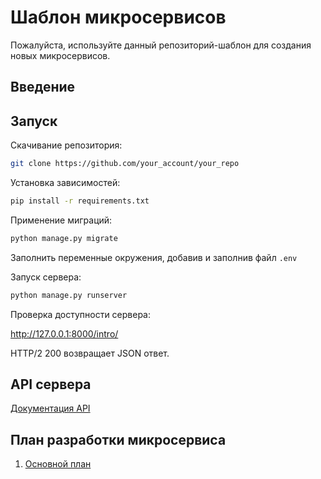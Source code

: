 # Шаблон микросервисов

Пожалуйста, используйте данный репозиторий-шаблон для создания новых микросервисов.

## Введение

## Запуск

Скачивание репозитория:

```sh
git clone https://github.com/your_account/your_repo
```

Установка зависимостей:

```sh
pip install -r requirements.txt
```

Применение миграций:

```sh
python manage.py migrate
```

Заполнить переменные окружения, добавив и заполнив файл `.env`

Запуск сервера:

```sh
python manage.py runserver
```

Проверка доступности сервера:

<http://127.0.0.1:8000/intro/>

HTTP/2 200 возвращает JSON ответ.

## API сервера

[Документация API](https://github.com/TVP-Support/django_knowledge/wiki)

## План разработки микросервиса

1. [Основной план](ROADMAP.md)
